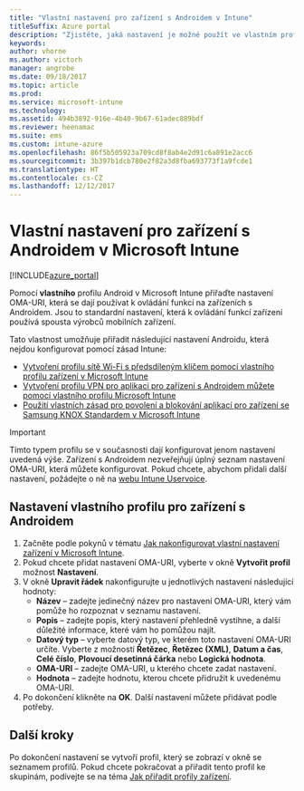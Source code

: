 ```yaml
---
title: "Vlastní nastavení pro zařízení s Androidem v Intune"
titleSuffix: Azure portal
description: "Zjistěte, jaká nastavení je možné použít ve vlastním profilu Androidu."
keywords: 
author: vhorne
ms.author: victorh
manager: angrobe
ms.date: 09/18/2017
ms.topic: article
ms.prod: 
ms.service: microsoft-intune
ms.technology: 
ms.assetid: 494b3892-916e-4b40-9b67-61adec889bdf
ms.reviewer: heenamac
ms.suite: ems
ms.custom: intune-azure
ms.openlocfilehash: 86f5b505923a709cd8f8ab4e2d91c6a891e2acc6
ms.sourcegitcommit: 3b397b1dcb780e2f82a3d8fba693773f1a9fcde1
ms.translationtype: HT
ms.contentlocale: cs-CZ
ms.lasthandoff: 12/12/2017
---
```

# <a name="custom-settings-for-android-devices-in-microsoft-intune"></a>Vlastní nastavení pro zařízení s Androidem v Microsoft Intune

[!INCLUDE[azure_portal](./includes/azure_portal.md)]

Pomocí **vlastního** profilu Android v Microsoft Intune přiřaďte nastavení OMA-URI, která se dají používat k ovládání funkcí na zařízeních s Androidem. Jsou to standardní nastavení, která k ovládání funkcí zařízení používá spousta výrobců mobilních zařízení.

Tato vlastnost umožňuje přiřadit následující nastavení Androidu, která nejdou konfigurovat pomocí zásad Intune:

- [Vytvoření profilu sítě Wi-Fi s předsdíleným klíčem pomocí vlastního profilu zařízení v Microsoft Intune](/intune/wi-fi-profile-shared-key)
- [Vytvoření profilu VPN pro aplikaci pro zařízení s Androidem můžete pomocí vlastního profilu Microsoft Intune](/intune/android-pulse-secure-per-app-vpn)
- [Použití vlastních zásad pro povolení a blokování aplikací pro zařízení se Samsung KNOX Standardem v Microsoft Intune](/intune/samsung-knox-apps-allow-block)

>[!IMPORTANT]
>Tímto typem profilu se v současnosti dají konfigurovat jenom nastavení uvedená výše. Zařízení s Androidem nezveřejňují úplný seznam nastavení OMA-URI, která můžete konfigurovat. Pokud chcete, abychom přidali další nastavení, požádejte o ně na [webu Intune Uservoice](https://microsoftintune.uservoice.com/forums/291681-ideas).

## <a name="custom-profile-settings-for-android-devices"></a>Nastavení vlastního profilu pro zařízení s Androidem

1. Začněte podle pokynů v tématu [Jak nakonfigurovat vlastní nastavení zařízení v Microsoft Intune](custom-settings-configure.md).
2. Pokud chcete přidat nastavení OMA-URI, vyberte v okně **Vytvořit profil** možnost **Nastavení**.
3. V okně **Upravit řádek** nakonfigurujte u jednotlivých nastavení následující hodnoty:
    - **Název** – zadejte jedinečný název pro nastavení OMA-URI, který vám pomůže ho rozpoznat v seznamu nastavení.
    - **Popis** – zadejte popis, který nastavení přehledně vystihne, a další důležité informace, které vám ho pomůžou najít.
    - **Datový typ** – vyberte datový typ, ve kterém toto nastavení OMA-URI určíte. Vyberte z možností **Řetězec**, **Řetězec (XML)**, **Datum a čas**, **Celé číslo**, **Plovoucí desetinná čárka** nebo **Logická hodnota**.
    - **OMA-URI** – zadejte OMA-URI, u kterého chcete zadat nastavení.
    - **Hodnota** – zadejte hodnotu, kterou chcete přidružit k uvedenému OMA-URI.
4. Po dokončení klikněte na **OK**. Další nastavení můžete přidávat podle potřeby.

## <a name="next-steps"></a>Další kroky

Po dokončení nastavení se vytvoří profil, který se zobrazí v okně se seznamem profilů. Pokud chcete pokračovat a přiřadit tento profil ke skupinám, podívejte se na téma [Jak přiřadit profily zařízení](device-profile-assign.md).




